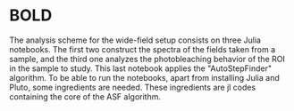 # BOLD
The analysis scheme for the wide-field setup consists on three Julia notebooks. The first two construct the spectra of the fields taken from a sample, and the third one analyzes the photobleaching behavior of the ROI in the sample to study. This last notebook applies the "AutoStepFinder" algorithm.
To be able to run the notebooks, apart from installing Julia and Pluto, some ingredients are needed. These ingredients are jl codes containing the core of the ASF algorithm.
